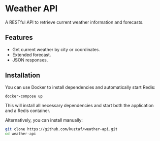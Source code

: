 # Weather API

A RESTful API to retrieve current weather information and forecasts.

## Features

- Get current weather by city or coordinates.
- Extended forecast.
- JSON responses.

## Installation

You can use Docker to install dependencies and automatically start Redis:

```bash
docker-compose up
```

This will install all necessary dependencies and start both the application and a Redis container.

Alternatively, you can install manually:

```bash
git clone https://github.com/kuztaf/weather-api.git
cd weather-api
```
